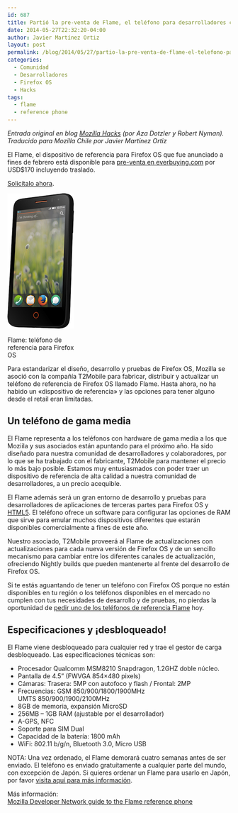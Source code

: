 ```yaml
---
id: 687
title: Partió la pre-venta de Flame, el teléfono para desarrolladores con Firefox OS
date: 2014-05-27T22:32:20-04:00
author: Javier Martínez Ortiz
layout: post
permalink: /blog/2014/05/27/partio-la-pre-venta-de-flame-el-telefono-para-desarrolladores-con-firefox-os/
categories:
  - Comunidad
  - Desarrolladores
  - Firefox OS
  - Hacks
tags:
  - flame
  - reference phone
---
```

_Entrada original en blog <a href="https://hacks.mozilla.org/2014/05/flame-firefox-os-developer-phone/" target="_blank">Mozilla Hacks</a> (por Aza Dotzler y Robert Nyman). Traducido para Mozilla Chile por Javier Martínez Ortiz_

El Flame, el dispositivo de referencia para Firefox OS que fue anunciado a fines de febrero está disponible para [pre-venta en everbuying.com](http://www.everbuying.com/product549652.html) por USD$170 incluyendo traslado.

[Solicítalo ahora](http://www.everbuying.com/product549652.html).

<!--more-->

<div style="width: 160px" class="wp-caption alignright">
  <img src="/images/2014/05/Firefox-OS-Flame-Reference-Device-small.png" alt="Firefox O S Flame" width="150" height="305" />
  
  <p class="wp-caption-text">
    Flame: teléfono de referencia para Firefox OS
  </p>
</div>

Para estandarizar el diseño, desarrollo y pruebas de Firefox OS, Mozilla se asoció con la compañía T2Mobile para fabricar, distribuir y actualizar un teléfono de referencia de Firefox OS llamado Flame. Hasta ahora, no ha habido un «dispositivo de referencia» y las opciones para tener alguno desde el retail eran limitadas.

## Un teléfono de gama media

El Flame representa a los teléfonos con hardware de gama media a los que Moziila y sus asociados están apuntando para el próximo año. Ha sido diseñado para nuestra comunidad de desarrolladores y colaboradores, por lo que se ha trabajado con el fabricante, T2Mobile para mantener el precio lo más bajo posible. Estamos muy entusiasmados con poder traer un dispositivo de referencia de alta calidad a nuestra comunidad de desarrolladores, a un precio acequible.

El Flame además será un gran entorno de desarrollo y pruebas para desarrolladores de aplicaciones de terceras partes para Firefox OS y [HTML5](https://developer.mozilla.org/en/html/html5 "HTML5"). El teléfono ofrece un software para configurar las opciones de RAM que sirve para emular muchos dispositivos diferentes que estarán disponibles comercialmente a fines de este año.

Nuestro asociado, T2Mobile proveerá al Flame de actualizaciones con actualizaciones para cada nueva versión de Firefox OS y de un sencillo mecanismo para cambiar entre los diferentes canales de actualización, ofreciendo Nightly builds que pueden mantenerte al frente del desarrollo de Firefox OS.

Si te estás aguantando de tener un teléfono con Firefox OS porque no están disponibles en tu región o los teléfonos disponibles en el mercado no cumplen con tus necesidades de desarrollo y de pruebas, no pierdas la oportunidad de [pedir uno de los teléfonos de referencia Flame](http://www.everbuying.com/product549652.html) hoy.

## Especificaciones y ¡desbloqueado!

El Flame viene desbloqueado para cualquier red y trae el gestor de carga desbloqueado. Las especificaciones técnicas son:

  * Procesador Qualcomm MSM8210 Snapdragon, 1.2GHZ doble núcleo.
  * Pantalla de 4.5” (FWVGA 854×480 pixels)
  * Cámaras: Trasera: 5MP con autofoco y flash / Frontal: 2MP
  * Frecuencias: GSM 850/900/1800/1900MHz  
    UMTS 850/900/1900/2100MHz
  * 8GB de memoria, expansión MicroSD
  * 256MB – 1GB RAM (ajustable por el desarrollador)
  * A-GPS, NFC
  * Soporte para SIM Dual
  * Capacidad de la batería: 1800 mAh
  * WiFi: 802.11 b/g/n, Bluetooth 3.0, Micro USB

NOTA: Una vez ordenado, el Flame demorará cuatro semanas antes de ser enviado. El teléfono es enviado gratuítamente a cualquier parte del mundo, con excepción de Japón. Si quieres ordenar un Flame para usarlo en Japón, por favor [visita aquí para más información](http://www.mozilla.jp/firefox/os/devices/flame/).

Más información:  
[Mozilla Developer Network guide to the Flame reference phone](https://developer.mozilla.org/en-US/Firefox_OS/Developer_phone_guide/Flame)